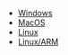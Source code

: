 * [Windows](https://github.com/openziti/desktop-edge-win/releases/latest)
* [MacOS](https://apps.apple.com/app/id1460484572)
* [Linux](https://netfoundry.jfrog.io/netfoundry/ziti-release/ziti-tunnel/amd64/linux/0.17.4//ziti-tunnel.tar.gz)
* [Linux/ARM](https://netfoundry.jfrog.io/netfoundry/ziti-release/ziti-tunnel/arm/linux/0.17.4//ziti-tunnel.tar.gz)
